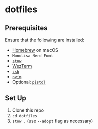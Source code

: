 # dotfiles

## Prerequisites
Ensure that the following are installed:
- [Homebrew](https://brew.sh/) on macOS
- `MonoLisa Nerd Font`
- [`stow`](https://www.gnu.org/software/stow/manual/stow.html)
- [WezTerm](https://wezfurlong.org/wezterm/index.html)
- [`zsh`](https://github.com/ohmyzsh/ohmyzsh/wiki/Installing-ZSH)
- [`nvim`](https://neovim.io/)
- Optional: [`pistol`](https://github.com/doronbehar/pistol)


## Set Up
1. Clone this repo
1. `cd dotfiles`
1. `stow .` (use `--adopt` flag as necessary)

